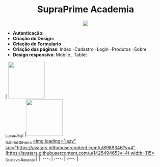 <h1 align="center"> SupraPrime Academia </h1>
<p align="center">
<img loading="lazy" src="http://img.shields.io/static/v1?label=STATUS&message=EM%20DESENVOLVIMENTO&color=GREEN&style=for-the-badge"/>
</p>

- **Autenticação:** 
- **Criação do Design:** 
- **Criação do Formulario**
- **Criação das páginas**: Index -Cadastro -Login -Produtos -Sobre
- **Design responsivo**: Mobile , Tablet 


| [<img loading="lazy" src="https://avatars.githubusercontent.com/u/114181346?v=4" width=115><br><sub>Lucas Yuji</sub>](https://github.com/lucastamashirolyt) |[<img loading="lazy" src="https://avatars.githubusercontent.com/u/30351153?v=4" width=115><br><sub>Gabriel Silveira</sub>](https://github.com/bielzin10mil) [<img loading="lazy" src="https://avatars.githubusercontent.com/u/8989346?v=4"(https://avatars.githubusercontent.com/u/142549465?v=4) width=115><br><sub>Gustavo Pascoal</sub>](https://github.com/gupascoal) |
| :---: | :---: | :---: |
